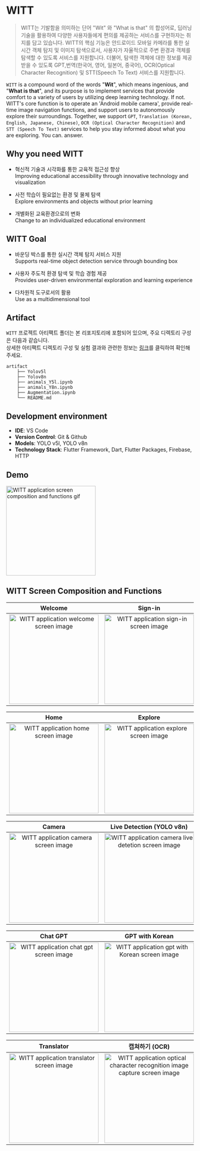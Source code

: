 # WITT

> WITT는 기발함을 의미하는 단어 "Wit" 와 "What is that" 의 합성어로, 딥러닝 기술을 활용하여 다양한 사용자들에게 편의를 제공하는 서비스를 구현하자는 취지를 담고 있습니다. WITT의 핵심 기능은 안드로이드 모바일 카메라를 통한 실시간 객체 탐지 및 이미지 탐색으로서, 사용자가 자율적으로 주변 환경과 객체를 탐색할 수 있도록 서비스를 지원합니다. 더불어, 탐색한 객체에 대한 정보를 제공받을 수 있도록 GPT,번역(한국어, 영어, 일본어, 중국어), OCR(Optical Character Recognition) 및 STT(Speech To Text) 서비스를 지원합니다.  

`WITT` is a compound word of the words "**Wit**", which means ingenious, and "**What is that**", and its purpose is to implement services that provide comfort to a variety of users by utilizing deep learning technology. If not. WITT's core function is to operate an 'Android mobile camera', provide real-time image navigation functions, and support users to autonomously explore their surroundings. Together, we support `GPT`, `Translation (Korean, English, Japanese, Chinese)`, `OCR (Optical Character Recognition)` and `STT (Speech To Text)` services to help you stay informed about what you are exploring. You can. answer.  

## Why you need WITT

* 혁신적 기술과 시각화를 통한 교육적 접근성 향상  
Improving educational accessibility through innovative technology and visualization  

* 사전 학습이 필요없는 환경 및 물체 탐색  
Explore environments and objects without prior learning  

* 개별화된 교육환경으로의 변화  
Change to an individualized educational environment  

## WITT Goal

* 바운딩 박스를 통한 실시간 객체 탐지 서비스 지원  
Supports real-time object detection service through bounding box  

* 사용자 주도적 환경 탐색 및 학습 경험 제공  
Provides user-driven environmental exploration and learning experience  

* 다차원적 도구로서의 활용  
Use as a multidimensional tool  

## Artifact

`WITT` 프로젝트 아티팩트 폴더는 본 리포지토리에 포함되어 있으며, 주요 디렉토리 구성은 다음과 같습니다.  
상세한 아티팩트 디렉토리 구성 및 실험 결과와 관련한 정보는 [링크](https://github.com/CAVASOL/witt/tree/main/artifact)를 클릭하여 확인해 주세요.

```
artifact
    ├── Yolov5l
    ├── Yolov8n
    ├── animals_Y5l.ipynb
    ├── animals_Y8n.ipynb
    ├── Augmentation.ipynb
    └── README.md
```

## Development environment

* **IDE**: VS Code  
* **Version Control**: Git & Github  
* **Models**: YOLO v5l, YOLO v8n  
* **Technology Stack**: Flutter Framework, Dart, Flutter Packages, Firebase, HTTP  

## Demo

<img align="center" alt="WITT application screen composition and functions gif" src="./pics/demo.gif" width="240px">

## WITT Screen Composition and Functions

| **Welcome** |  **Sign-in**  |  **Home** |
| :---:|:---:|:---:|
| <img align="center" alt="WITT application welcome screen image" src="./pics/welcome.png" width="240px" /> | <img align="center" alt="WITT application sign-in screen image" src="./pics/signin.png" width="240px" /> | <img align="center" alt="WITT application home screen image" src="./pics/home.png" width="240px" /> |

| **Home** | **Explore** | **Image Detection** (YOLO v5l)  |
| :---:|:---:|:---:|
| <img align="center" alt="WITT application home screen image" src="./pics/home.png" width="240px" /> | <img align="center" alt="WITT application explore screen image" src="./pics/explore.png" width="240px" /> | <img align="center" alt="WITT application object detection results as label screen image" src="./pics/gallery_image.png" width="240px" /> |

| **Camera** | **Live Detection** (YOLO v8n) | **Image Detection** (YOLO v8n) |
| :---:|:---:|:---:|
| <img align="center" alt="WITT application camera screen image" src="./pics/camera.png" width="240px" /> | <img align="center" alt="WITT application camera live detetion screen image" src="./pics/live.png" width="240px" /> | <img align="center" alt="WITT application image object detection screen image" src="./pics/gallery.png" width="240px" /> |

| **Chat GPT** | **GPT with Korean** | **GPT with English**  |
| :---:|:---:|:---:|
| <img align="center" alt="WITT application chat gpt screen image" src="./pics/gpt.png" width="240px" /> | <img align="center" alt="WITT application gpt with Korean screen image" src="./pics/gpt_kor.png" width="240px" /> |<img align="center" alt="WITT application gpt with English screen image" src="./pics/gpt_en.png" width="240px" /> |

| **Translator** | **캡쳐하기** (OCR) | **캡쳐한 후 번역** (OCR) |
| :---:|:---:|:---:|
| <img align="center" alt="WITT application translator screen image" src="./pics/ocr_stt_translate.png" width="240px" /> | <img align="center" alt="WITT application optical character recognition image capture screen image" src="./pics/ocr.png" width="240px" /> | <img align="center" alt="WITT application optical character recognition results screen image" src="./pics/ocr_res.png" width="240px" /> |
